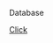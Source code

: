 Database

[Click](https://drive.google.com/file/d/1YFlxi-yK5_FI6Q7CTOIPc6KupXOrdd-c/view?usp=sharing)
